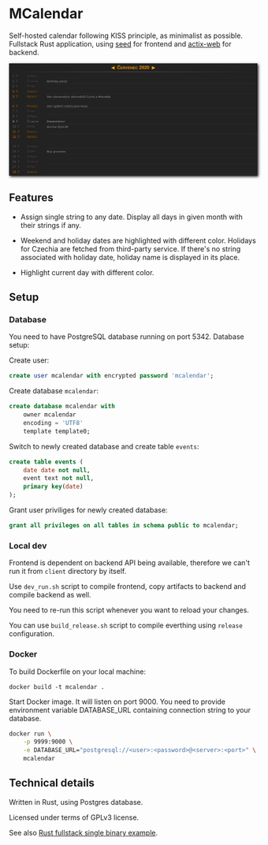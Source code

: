 # MCalendar

Self-hosted calendar following KISS principle, as minimalist as possible. Fullstack Rust application, using [seed](https://seed-rs.org/) for frontend and [actix-web](https://actix.rs/) for backend.

<img src="./screenshot.png?raw=true" style="box-shadow: 2px 2px 5px #151515;"/>

## Features

 - Assign single string to any date. Display all days in given month with their strings if any.

 - Weekend and holiday dates are highlighted with different color. Holidays for Czechia are fetched from third-party service. If there's no string associated with holiday date, holiday name is displayed in its place.

 - Highlight current day with different color.

## Setup

### Database

You need to have PostgreSQL database running on port 5342. Database setup:

Create user:

```sql
create user mcalendar with encrypted password 'mcalendar';
```

Create database `mcalendar`:

```sql
create database mcalendar with
    owner mcalendar
    encoding = 'UTF8'
    template template0;
```

Switch to newly created database and create table `events`:

```sql
create table events (
    date date not null,
    event text not null,
    primary key(date)
);
```

Grant user priviliges for newly created database:

```sql
grant all privileges on all tables in schema public to mcalendar;
```

### Local dev

Frontend is dependent on backend API being available, therefore we can't run it from `client` directory by itself.

Use `dev_run.sh` script to compile frontend, copy artifacts to backend and compile backend as well.

You need to re-run this script whenever you want to reload your changes.

You can use `build_release.sh` script to compile everthing using `release` configuration.

### Docker

To build Dockerfile on your local machine:

```
docker build -t mcalendar .
```

Start Docker image. It will listen on port 9000. You need to provide environment variable DATABASE_URL containing connection string to your database.

```sh
docker run \
    -p 9999:9000 \
    -e DATABASE_URL="postgresql://<user>:<password>@<server>:<port>" \
    mcalendar
```

## Technical details

Written in Rust, using Postgres database.

Licensed under terms of GPLv3 license.

See also [Rust fullstack single binary example](https://github.com/vctibor/seed_fullstack).
